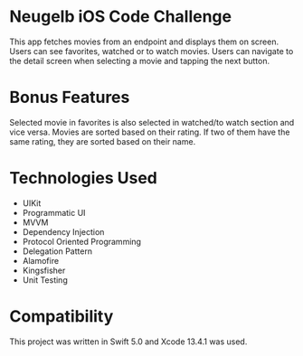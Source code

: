 Neugelb iOS Code Challenge
=========================
This app fetches movies from an endpoint and displays them on screen. Users can see favorites, watched or to watch movies. Users can navigate to the detail screen when selecting a movie and tapping the next button.

Bonus Features
=================
Selected movie in favorites is also selected in watched/to watch section and vice versa.
Movies are sorted based on their rating. If two of them have the same rating, they are sorted based on their name.

Technologies Used
=================

*   UIKit
*   Programmatic UI
*   MVVM
*   Dependency Injection
*   Protocol Oriented Programming
*   Delegation Pattern
*   Alamofire
*   Kingsfisher
*   Unit Testing

Compatibility
=============

This project was written in Swift 5.0 and Xcode 13.4.1 was used.
